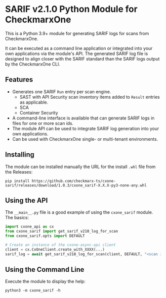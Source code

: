 # SARIF v2.1.0 Python Module for CheckmarxOne

This is a Python 3.9+ module for generating SARIF logs for scans from CheckmarxOne.

It can be executed as a command line application or integrated into your own applications via the
module's API.  The generated SARIF log file is designed to align closer with the SARIF standard than
the SARIF logs output by the CheckmarxOne CLI.


## Features

* Generates one SARIF `Run` entry per scan engine.
  * SAST with API Security scan inventory items added to `Result` entries as applicable.
  * SCA
  * Container Security
* A command-line interface is available that can generate SARIF logs in files for one or more scan ids.
* The module API can be used to integrate SARIF log generation into your own applications.
* Can be used with CheckmarxOne single- or multi-tenant environments.


## Installing

The module can be installed manually the URL for the install `.whl` file from the Releases:

```
pip install https://github.com/checkmarx-ts/cxone-sarif/releases/download/1.0.3/cxone_sarif-X.X.X-py3-none-any.whl
```

## Using the API

The `__main__.py` file is a good example of using the `cxone_sarif` module.  The basics:

```Python
import cxone_api as cx
from cxone_sarif import get_sarif_v210_log_for_scan
from cxone_sarif.opts import DEFAULT

# Create an instance of the cxone-async-api client
client = cx.CxOneClient.create_with_XXXX(...)
sarif_log = await get_sarif_v210_log_for_scan(client, DEFAULT, "<scan id>")
```

## Using the Command Line

Execute the module to display the help:

```
python3 -m cxone_sarif -h
```
